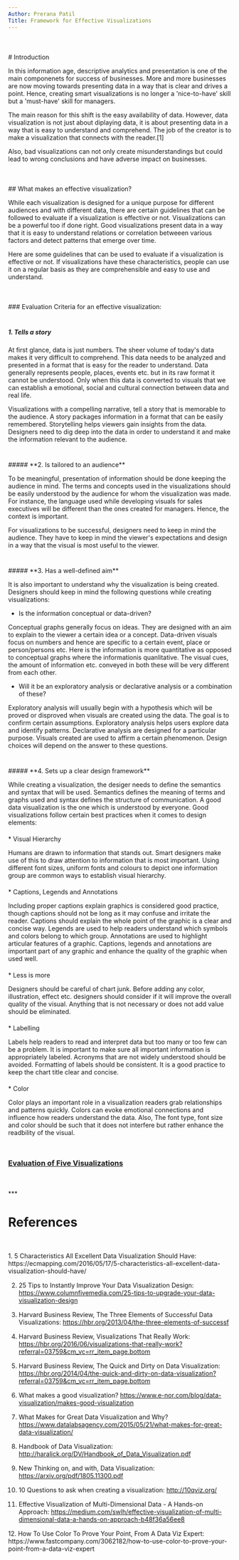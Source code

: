 ```yaml
---
Author: Prerana Patil
Title: Framework for Effective Visualizations
---
```


<div style="margin-bottom:50px;"></div>
# Introduction

In this information age, descriptive analytics and presentation is one of the main componenets for success of businesses. More and more businesses are now moving towards presenting data in a way that is clear and drives a point. Hence, creating smart visualizations is no longer a 'nice-to-have' skill but a 'must-have' skill for managers.

The main reason for this shift is the easy availability of data. However, data visualization is not just about diplaying data, it is about presenting data in a way that is easy to understand and comprehend. The job of the creator is to make a visualization that connects with the reader.[1]

Also, bad visualizations can not only create misunderstandings but could lead to wrong conclusions and have adverse impact on businesses.

<div style="margin-bottom:50px;"></div>
## What makes an effective visualization?

While each visualization is designed for a unique purpose for different audiences and with different data, there are certain guidelines that can be followed to evaluate if a visualization is effective or not. Visualizations can be a powerful too if done right. Good visualizations present data in a way that it is easy to understand relations or correlation betweeen various factors and detect patterns that emerge over time. 

Here are some guidelines that can be used to evaluate if a visualization is effective or not. If visualizations have these characteristics, people can use it on a regular basis as they are comprehensible and easy to use and understand.

<div style="margin-bottom:50px;"></div>
### Evaluation Criteria for an effective visualization:
<div style="margin-bottom:40px;"></div>

##### **1. Tells a story**

At first glance, data is just numbers. The sheer volume of today's data makes it very difficult to comprehend. This data needs to be analyzed and presented in a format that is easy for the reader to understand. Data generally represents people, places, events etc. but in its raw format it cannot be understood. Only when this data is converted to visuals that we can establish a emotional, social and cultural connection between data and real life. 

Visualizations with a compelling narrative, tell a story that is memorable to the audience. A story packages information in a format that can be easily remembered. Storytelling helps viewers gain insights from the data. Designers need to dig deep into the data in order to understand it and make the information relevant to the audience. 

<div style="margin-bottom:40px;"></div>
##### **2. Is tailored to an audience**

To be meaningful, presentation of information should be done keeping the audience in mind. The terms and concepts used in the visualizations should be easily understood by the audience for whom the visualization was made. For instance, the language used while developing visuals for sales executives will be different than the ones created for managers. Hence, the context is important. 

For visualizations to be successful, designers need to keep in mind the audience. They have to keep in mind the viewer's expectations and design in a way that the visual is most useful to the viewer. 

<div style="margin-bottom:40px;"></div>
##### **3. Has a well-defined aim**

It is also important to understand why the visualization is being created. Designers should keep in mind the following questions while creating visualizations: 
  
  * Is the information conceptual or data-driven? 
  
  Conceptual graphs generally focus on ideas. They are designed with an aim to explain to the viewer a certain idea or a concept. Data-driven visuals focus on numbers and hence are specific to a certain event, place or person/persons etc. Here is the information is more quantitative as opposed to conceptual graphs where the informationis quanlitative. The visual cues, the amount of information etc. conveyed in both these will be very different from each other.
  
  * Will it be an exploratory analysis or declarative analysis or a combination of these? 

  Exploratory analysis will usually begin with a hypothesis which will be proved or disproved when visuals are created using the data. The goal is to confirm certain assumptions. Exploratory analysis helps users explore data and identify patterns. Declarative analysis are designed for a particular purpose. Visuals created are used to affirm a certain phenomenon. Design choices will depend on the answer to these questions.

<div style="margin-bottom:40px;"></div>
##### **4. Sets up a clear design framework**
  
  While creating a visualization, the desiger needs to define the semantics and syntax that will be used. Semantics defines the meaning of terms and graphs used and syntax defines the structure of communication. A good data visualization is the one which is understood by everyone. Good visualizations follow certain best practices when it comes to design elements: 

<div style="margin-bottom:20px;"></div>
  * Visual Hierarchy
  
  Humans are drawn to information that stands out. Smart designers make use of this to draw attention to information that is most important. Using different font sizes, uniform fonts and colours to depict one information group are common ways to establish visual hierarchy. 
  
<div style="margin-bottom:20px;"></div>
  * Captions, Legends and Annotations
  
  Including proper captions explain graphics is considered good practice, though captions should not be long as it may confuse and irritate the reader. Captions should explain the whole point of the graphic is a clear and concise way. Legends are used to help readers understand which symbols and colors belong to which group. Annotations are used to highlight articular features of a graphic. Captions, legends and annotations are important part of any graphic and enhance the quality of the graphic when used well.

<div style="margin-bottom:20px;"></div>  
  * Less is more
  
  Designers should be careful of chart junk. Before adding any color, illustration, effect etc. designers should consider if it will improve the overall quality of the visual. Anything that is not necessary or does not add value should be eliminated. 
 
<div style="margin-bottom:20px;"></div> 
  * Labelling
  
  Labels help readers to read and interpret data but too many or too few can be a problem. It is important to make sure all important information is appropriately labeled. Acronyms that are not widely understood should be avoided. Formatting of labels should be consistent. It is a good practice to keep the chart title clear and concise. 
  <div style="margin-bottom:20px;"></div> 
  * Color
  
  Color plays an important role in a visualization readers grab relationships and patterns quickly. Colors can evoke emotional connections and influence how readers understand the data. Also, The font type, font size and color should be such that it does not interfere but rather enhance the readbility of the visual.

<div style="margin-bottom:50px;"></div>

### [Evaluation of Five Visualizations](/Visualizations.md)

<div style="margin-bottom:50px;"></div>
***

# References  
<div style="margin-bottom:50px;"></div>

<div id="div1" ></div>
  1. 5 Characteristics All Excellent Data Visualization Should Have:
     https://ecmapping.com/2016/05/17/5-characteristics-all-excellent-data-visualization-should-have/

<div id="div2" style="margin-bottom:15px;"> </div>

  2. 25 Tips to Instantly Improve Your Data Visualization Design: 
     https://www.columnfivemedia.com/25-tips-to-upgrade-your-data-visualization-design

<div id="div3" style="margin-bottom:15px;"> </div>
     
  3. Harvard Business Review, The Three Elements of Successful Data Visualizations: 
     https://hbr.org/2013/04/the-three-elements-of-successf

<div id="div4" style="margin-bottom:15px;"> </div>
     
  4. Harvard Business Review, Visualizations That Really Work: 
     https://hbr.org/2016/06/visualizations-that-really-work?referral=03759&cm_vc=rr_item_page.bottom

<div id="div5" style="margin-bottom:15px;"> </div>
     
  5. Harvard Business Review, The Quick and Dirty on Data Visualization:
     https://hbr.org/2014/04/the-quick-and-dirty-on-data-visualization?referral=03759&cm_vc=rr_item_page.bottom

<div id="div6" style="margin-bottom:15px;"> </div>
     
  6. What makes a good visualization?
     https://www.e-nor.com/blog/data-visualization/makes-good-visualization

<div id="div7" style="margin-bottom:15px;"> </div>
     
  7. What Makes for Great Data Visualization and Why?
     https://www.datalabsagency.com/2015/05/21/what-makes-for-great-data-visualization/

<div id="div8" style="margin-bottom:15px;"> </div>
     
  8. Handbook of Data Visualization:
     http://haralick.org/DV/Handbook_of_Data_Visualization.pdf

<div id="div9" style="margin-bottom:15px;"> </div>
  
  9. New Thinking on, and with, Data Visualization:
     https://arxiv.org/pdf/1805.11300.pdf

<div id="div10" style="margin-bottom:15px;"> </div>
     
  10. 10 Questions to ask when creating a visualization:
      http://10qviz.org/

<div id="div11" style="margin-bottom:15px;"> </div>
      
  11. Effective Visualization of Multi-Dimensional Data - A Hands-on Approach:
      https://medium.com/swlh/effective-visualization-of-multi-dimensional-data-a-hands-on-approach-b48f36a56ee8

<div id="div12" style="margin-bottom:15px;"> </div>
  12. How To Use Color To Prove Your Point, From A Data Viz Expert:
      https://www.fastcompany.com/3062182/how-to-use-color-to-prove-your-point-from-a-data-viz-expert
  
  
